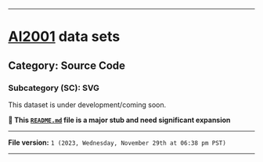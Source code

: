 
***

# [AI2001](https://github.com/seanpm2001/AI2001/) data sets

## Category: Source Code

### Subcategory (SC): SVG

This dataset is under development/coming soon.

**🌱️ This [`README.md`](/README.md) file is a major stub and need significant expansion**

***

**File version:** `1 (2023, Wednesday, November 29th at 06:38 pm PST)`

***
